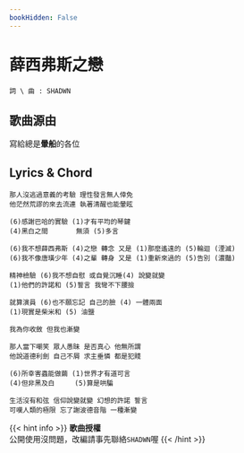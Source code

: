 ```yaml
---
bookHidden: False
---
```

# 薛西弗斯之戀

`詞 \ 曲 : SHADWN`

## 歌曲源由
寫給總是**暈船**的各位

## Lyrics & Chord
```tpl
那人沒逃過意義的考驗 理性發言無人倖免
他茫然荒謬的來去流連 執著清醒也能暈眩

(6)感謝巴哈的實驗 (1)才有平均的琴鍵 
(4)黑白之間       無須 (5)多言 

(6)我不想薛西弗斯 (4)之戀 轉念 又是 (1)那麼遙遠的 (5)輪迴 (湮滅)
(6)我不像唐璜少年 (4)之輩 轉身 又是 (1)重新來過的 (5)告別 (濃豔)

精神檢驗 (6)我不想自慰 或自覺沉睡(4) 說變就變
(1)他們的許諾和 (5)誓言 我彎不下腰撿

就算演員 (6)也不願忘記 自己的臉 (4) 一體兩面
(1)現實是柴米和 (5) 油鹽 

我為你收斂 但我也漸變 

那人當下嘲笑 眾人愚昧 是否真心 他無所謂
他說道德利劍 自己不屑 求主垂憐 都是犯賤

(6)所幸害蟲能做繭 (1)世界才有道可言 
(4)但非黑及白     (5)算是哄騙

生活沒有和弦 信仰說變就變 幻想的許諾 誓言
可嘆人類的極限 忘了謝波德音階 一種漸變
```

{{< hint info >}}
**歌曲授權**  
公開使用沒問題，改編請事先聯絡`SHADWN`喔
{{< /hint >}}